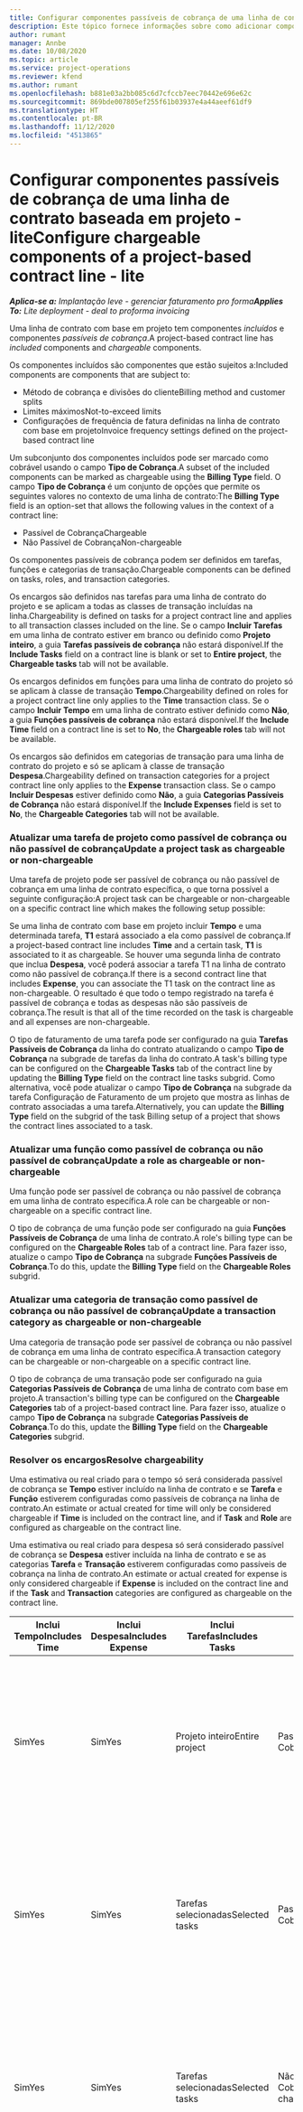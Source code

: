 ```yaml
---
title: Configurar componentes passíveis de cobrança de uma linha de contrato baseada em projeto - lite
description: Este tópico fornece informações sobre como adicionar componentes passíveis de cobrança às linhas de contrato no Project Operations.
author: rumant
manager: Annbe
ms.date: 10/08/2020
ms.topic: article
ms.service: project-operations
ms.reviewer: kfend
ms.author: rumant
ms.openlocfilehash: b881e03a2bb085c6d7cfccb7eec70442e696e62c
ms.sourcegitcommit: 869bde007805ef255f61b03937e4a44aeef61df9
ms.translationtype: HT
ms.contentlocale: pt-BR
ms.lasthandoff: 11/12/2020
ms.locfileid: "4513865"
---
```

# <a name="configure-chargeable-components-of-a-project-based-contract-line---lite"></a><span data-ttu-id="79adf-103">Configurar componentes passíveis de cobrança de uma linha de contrato baseada em projeto - lite</span><span class="sxs-lookup"><span data-stu-id="79adf-103">Configure chargeable components of a project-based contract line - lite</span></span>

<span data-ttu-id="79adf-104">_**Aplica-se a:** Implantação leve - gerenciar faturamento pro forma_</span><span class="sxs-lookup"><span data-stu-id="79adf-104">_**Applies To:** Lite deployment - deal to proforma invoicing_</span></span>

<span data-ttu-id="79adf-105">Uma linha de contrato com base em projeto tem componentes *incluídos* e componentes *passíveis de cobrança*.</span><span class="sxs-lookup"><span data-stu-id="79adf-105">A project-based contract line has *included* components and *chargeable* components.</span></span>

<span data-ttu-id="79adf-106">Os componentes incluídos são componentes que estão sujeitos a:</span><span class="sxs-lookup"><span data-stu-id="79adf-106">Included components are components that are subject to:</span></span>

  - <span data-ttu-id="79adf-107">Método de cobrança e divisões do cliente</span><span class="sxs-lookup"><span data-stu-id="79adf-107">Billing method and customer splits</span></span>
  - <span data-ttu-id="79adf-108">Limites máximos</span><span class="sxs-lookup"><span data-stu-id="79adf-108">Not-to-exceed limits</span></span> 
  - <span data-ttu-id="79adf-109">Configurações de frequência de fatura definidas na linha de contrato com base em projeto</span><span class="sxs-lookup"><span data-stu-id="79adf-109">Invoice frequency settings defined on the project-based contract line</span></span>

<span data-ttu-id="79adf-110">Um subconjunto dos componentes incluídos pode ser marcado como cobrável usando o campo **Tipo de Cobrança**.</span><span class="sxs-lookup"><span data-stu-id="79adf-110">A subset of the included components can be marked as chargeable using the **Billing Type** field.</span></span> <span data-ttu-id="79adf-111">O campo **Tipo de Cobrança** é um conjunto de opções que permite os seguintes valores no contexto de uma linha de contrato:</span><span class="sxs-lookup"><span data-stu-id="79adf-111">The **Billing Type** field is an option-set that allows the following values in the context of a contract line:</span></span>

  - <span data-ttu-id="79adf-112">Passível de Cobrança</span><span class="sxs-lookup"><span data-stu-id="79adf-112">Chargeable</span></span>
  - <span data-ttu-id="79adf-113">Não Passível de Cobrança</span><span class="sxs-lookup"><span data-stu-id="79adf-113">Non-chargeable</span></span>

<span data-ttu-id="79adf-114">Os componentes passíveis de cobrança podem ser definidos em tarefas, funções e categorias de transação.</span><span class="sxs-lookup"><span data-stu-id="79adf-114">Chargeable components can be defined on tasks, roles, and transaction categories.</span></span>

<span data-ttu-id="79adf-115">Os encargos são definidos nas tarefas para uma linha de contrato do projeto e se aplicam a todas as classes de transação incluídas na linha.</span><span class="sxs-lookup"><span data-stu-id="79adf-115">Chargeability is defined on tasks for a project contract line and applies to all transaction classes included on the line.</span></span> <span data-ttu-id="79adf-116">Se o campo **Incluir Tarefas** em uma linha de contrato estiver em branco ou definido como **Projeto inteiro**, a guia **Tarefas passíveis de cobrança** não estará disponível.</span><span class="sxs-lookup"><span data-stu-id="79adf-116">If the **Include Tasks** field on a contract line is blank or set to **Entire project**, the **Chargeable tasks** tab will not be available.</span></span>

<span data-ttu-id="79adf-117">Os encargos definidos em funções para uma linha de contrato do projeto só se aplicam à classe de transação **Tempo**.</span><span class="sxs-lookup"><span data-stu-id="79adf-117">Chargeability defined on roles for a project contract line only applies to the **Time** transaction class.</span></span> <span data-ttu-id="79adf-118">Se o campo **Incluir Tempo** em uma linha de contrato estiver definido como **Não**, a guia **Funções passíveis de cobrança** não estará disponível.</span><span class="sxs-lookup"><span data-stu-id="79adf-118">If the **Include Time** field on a contract line is set to **No**, the **Chargeable roles** tab will not be available.</span></span>

<span data-ttu-id="79adf-119">Os encargos são definidos em categorias de transação para uma linha de contrato do projeto e só se aplicam à classe de transação **Despesa**.</span><span class="sxs-lookup"><span data-stu-id="79adf-119">Chargeability defined on transaction categories for a project contract line only applies to the **Expense** transaction class.</span></span> <span data-ttu-id="79adf-120">Se o campo **Incluir Despesas** estiver definido como **Não**, a guia **Categorias Passíveis de Cobrança** não estará disponível.</span><span class="sxs-lookup"><span data-stu-id="79adf-120">If the **Include Expenses** field is set to **No**, the **Chargeable Categories** tab will not be available.</span></span>

### <a name="update-a-project-task-as-chargeable-or-non-chargeable"></a><span data-ttu-id="79adf-121">Atualizar uma tarefa de projeto como passível de cobrança ou não passível de cobrança</span><span class="sxs-lookup"><span data-stu-id="79adf-121">Update a project task as chargeable or non-chargeable</span></span>

<span data-ttu-id="79adf-122">Uma tarefa de projeto pode ser passível de cobrança ou não passível de cobrança em uma linha de contrato específica, o que torna possível a seguinte configuração:</span><span class="sxs-lookup"><span data-stu-id="79adf-122">A project task can be chargeable or non-chargeable on a specific contract line which makes the following setup possible:</span></span>

<span data-ttu-id="79adf-123">Se uma linha de contrato com base em projeto incluir **Tempo** e uma determinada tarefa, **T1** estará associado a ela como passível de cobrança.</span><span class="sxs-lookup"><span data-stu-id="79adf-123">If a project-based contract line includes **Time** and a certain task, **T1** is associated to it as chargeable.</span></span> <span data-ttu-id="79adf-124">Se houver uma segunda linha de contrato que inclua **Despesa**, você poderá associar a tarefa T1 na linha de contrato como não passível de cobrança.</span><span class="sxs-lookup"><span data-stu-id="79adf-124">If there is a second contract line that includes **Expense**, you can associate the T1 task on the contract line as non-chargeable.</span></span> <span data-ttu-id="79adf-125">O resultado é que todo o tempo registrado na tarefa é passível de cobrança e todas as despesas não são passíveis de cobrança.</span><span class="sxs-lookup"><span data-stu-id="79adf-125">The result is that all of the time recorded on the task is chargeable and all expenses are non-chargeable.</span></span>

<span data-ttu-id="79adf-126">O tipo de faturamento de uma tarefa pode ser configurado na guia **Tarefas Passíveis de Cobrança** da linha do contrato atualizando o campo **Tipo de Cobrança** na subgrade de tarefas da linha do contrato.</span><span class="sxs-lookup"><span data-stu-id="79adf-126">A task's billing type can be configured on the **Chargeable Tasks** tab of the contract line by updating the **Billing Type** field on the contract line tasks subgrid.</span></span> <span data-ttu-id="79adf-127">Como alternativa, você pode atualizar o campo **Tipo de Cobrança** na subgrade da tarefa Configuração de Faturamento de um projeto que mostra as linhas de contrato associadas a uma tarefa.</span><span class="sxs-lookup"><span data-stu-id="79adf-127">Alternatively, you can update the **Billing Type** field on the subgrid of the task Billing setup of a project that shows the contract lines associated to a task.</span></span>

### <a name="update-a-role-as-chargeable-or-non-chargeable"></a><span data-ttu-id="79adf-128">Atualizar uma função como passível de cobrança ou não passível de cobrança</span><span class="sxs-lookup"><span data-stu-id="79adf-128">Update a role as chargeable or non-chargeable</span></span>

<span data-ttu-id="79adf-129">Uma função pode ser passível de cobrança ou não passível de cobrança em uma linha de contrato específica.</span><span class="sxs-lookup"><span data-stu-id="79adf-129">A role can be chargeable or non-chargeable on a specific contract line.</span></span>

<span data-ttu-id="79adf-130">O tipo de cobrança de uma função pode ser configurado na guia **Funções Passíveis de Cobrança** de uma linha de contrato.</span><span class="sxs-lookup"><span data-stu-id="79adf-130">A role's billing type can be configured on the **Chargeable Roles** tab of a contract line.</span></span> <span data-ttu-id="79adf-131">Para fazer isso, atualize o campo **Tipo de Cobrança** na subgrade **Funções Passíveis de Cobrança**.</span><span class="sxs-lookup"><span data-stu-id="79adf-131">To do this, update the **Billing Type** field on the **Chargeable Roles** subgrid.</span></span>

### <a name="update-a-transaction-category-as-chargeable-or-non-chargeable"></a><span data-ttu-id="79adf-132">Atualizar uma categoria de transação como passível de cobrança ou não passível de cobrança</span><span class="sxs-lookup"><span data-stu-id="79adf-132">Update a transaction category as chargeable or non-chargeable</span></span>

<span data-ttu-id="79adf-133">Uma categoria de transação pode ser passível de cobrança ou não passível de cobrança em uma linha de contrato específica.</span><span class="sxs-lookup"><span data-stu-id="79adf-133">A transaction category can be chargeable or non-chargeable on a specific contract line.</span></span>

<span data-ttu-id="79adf-134">O tipo de cobrança de uma transação pode ser configurado na guia **Categorias Passíveis de Cobrança** de uma linha de contrato com base em projeto.</span><span class="sxs-lookup"><span data-stu-id="79adf-134">A transaction's billing type can be configured on the **Chargeable Categories** tab of a project-based contract line.</span></span> <span data-ttu-id="79adf-135">Para fazer isso, atualize o campo **Tipo de Cobrança** na subgrade **Categorias Passíveis de Cobrança**.</span><span class="sxs-lookup"><span data-stu-id="79adf-135">To do this, update the **Billing Type** field on the **Chargeable Categories** subgrid.</span></span>

### <a name="resolve-chargeability"></a><span data-ttu-id="79adf-136">Resolver os encargos</span><span class="sxs-lookup"><span data-stu-id="79adf-136">Resolve chargeability</span></span>

<span data-ttu-id="79adf-137">Uma estimativa ou real criado para o tempo só será considerada passível de cobrança se **Tempo** estiver incluído na linha de contrato e se **Tarefa** e **Função** estiverem configuradas como passíveis de cobrança na linha de contrato.</span><span class="sxs-lookup"><span data-stu-id="79adf-137">An estimate or actual created for time will only be considered chargeable if **Time** is included on the contract line, and if **Task** and **Role** are configured as chargeable on the contract line.</span></span>

<span data-ttu-id="79adf-138">Uma estimativa ou real criado para despesa só será considerado passível de cobrança se **Despesa** estiver incluída na linha de contrato e se as categorias **Tarefa** e **Transação** estiverem configuradas como passíveis de cobrança na linha de contrato.</span><span class="sxs-lookup"><span data-stu-id="79adf-138">An estimate or actual created for expense is only considered chargeable if **Expense** is included on the contract line and if the **Task** and **Transaction** categories are configured as chargeable on the contract line.</span></span>


| <span data-ttu-id="79adf-139">Inclui Tempo</span><span class="sxs-lookup"><span data-stu-id="79adf-139">Includes Time</span></span> | <span data-ttu-id="79adf-140">Inclui Despesa</span><span class="sxs-lookup"><span data-stu-id="79adf-140">Includes Expense</span></span> | <span data-ttu-id="79adf-141">Inclui Tarefas</span><span class="sxs-lookup"><span data-stu-id="79adf-141">Includes Tasks</span></span> | <span data-ttu-id="79adf-142">Função</span><span class="sxs-lookup"><span data-stu-id="79adf-142">Role</span></span>           | <span data-ttu-id="79adf-143">Categoria</span><span class="sxs-lookup"><span data-stu-id="79adf-143">Category</span></span>       | <span data-ttu-id="79adf-144">Tarefa</span><span class="sxs-lookup"><span data-stu-id="79adf-144">Task</span></span>                                                                                                      |
|---------------|------------------|----------------|----------------|----------------|-----------------------------------------------------------------------------------------------------------|
| <span data-ttu-id="79adf-145">Sim</span><span class="sxs-lookup"><span data-stu-id="79adf-145">Yes</span></span>           | <span data-ttu-id="79adf-146">Sim</span><span class="sxs-lookup"><span data-stu-id="79adf-146">Yes</span></span>              | <span data-ttu-id="79adf-147">Projeto inteiro</span><span class="sxs-lookup"><span data-stu-id="79adf-147">Entire project</span></span> | <span data-ttu-id="79adf-148">Passível de Cobrança</span><span class="sxs-lookup"><span data-stu-id="79adf-148">Chargeable</span></span>     | <span data-ttu-id="79adf-149">Passível de Cobrança</span><span class="sxs-lookup"><span data-stu-id="79adf-149">Chargeable</span></span>     | <span data-ttu-id="79adf-150">Cobrança em um Tempo real: **Passível de Cobrança**</span><span class="sxs-lookup"><span data-stu-id="79adf-150">Billing on a Time actual: **Chargeable**</span></span> </br> <span data-ttu-id="79adf-151">Tipo de cobrança em Despesa real: **Passível de Cobrança**</span><span class="sxs-lookup"><span data-stu-id="79adf-151">Billing type on Expense actual: **Chargeable**</span></span>           |
| <span data-ttu-id="79adf-152">Sim</span><span class="sxs-lookup"><span data-stu-id="79adf-152">Yes</span></span>           | <span data-ttu-id="79adf-153">Sim</span><span class="sxs-lookup"><span data-stu-id="79adf-153">Yes</span></span>              | <span data-ttu-id="79adf-154">Tarefas selecionadas</span><span class="sxs-lookup"><span data-stu-id="79adf-154">Selected tasks</span></span> | <span data-ttu-id="79adf-155">Passível de Cobrança</span><span class="sxs-lookup"><span data-stu-id="79adf-155">Chargeable</span></span>     | <span data-ttu-id="79adf-156">Passível de Cobrança</span><span class="sxs-lookup"><span data-stu-id="79adf-156">Chargeable</span></span>     | <span data-ttu-id="79adf-157">Cobrança em um Tempo real: **Passível de Cobrança**</span><span class="sxs-lookup"><span data-stu-id="79adf-157">Billing on a Time actual: **Chargeable**</span></span> </br> <span data-ttu-id="79adf-158">Tipo de cobrança em Despesa real: **Passível de Cobrança**</span><span class="sxs-lookup"><span data-stu-id="79adf-158">Billing type on Expense actual: **Chargeable**</span></span>           |
| <span data-ttu-id="79adf-159">Sim</span><span class="sxs-lookup"><span data-stu-id="79adf-159">Yes</span></span>           | <span data-ttu-id="79adf-160">Sim</span><span class="sxs-lookup"><span data-stu-id="79adf-160">Yes</span></span>              | <span data-ttu-id="79adf-161">Tarefas selecionadas</span><span class="sxs-lookup"><span data-stu-id="79adf-161">Selected tasks</span></span> | <span data-ttu-id="79adf-162">Não Passível de Cobrança</span><span class="sxs-lookup"><span data-stu-id="79adf-162">Non-chargeable</span></span> | <span data-ttu-id="79adf-163">Passível de Cobrança</span><span class="sxs-lookup"><span data-stu-id="79adf-163">Chargeable</span></span>     | <span data-ttu-id="79adf-164">Cobrança em um Tempo real: **Não Passível de Cobrança**</span><span class="sxs-lookup"><span data-stu-id="79adf-164">Billing on a Time actual: **Non-chargeable**</span></span> </br> <span data-ttu-id="79adf-165">Tipo de cobrança em Despesa real: **Passível de Cobrança**</span><span class="sxs-lookup"><span data-stu-id="79adf-165">Billing type on Expense actual: **Chargeable**</span></span>       |
| <span data-ttu-id="79adf-166">Sim</span><span class="sxs-lookup"><span data-stu-id="79adf-166">Yes</span></span>           | <span data-ttu-id="79adf-167">Sim</span><span class="sxs-lookup"><span data-stu-id="79adf-167">Yes</span></span>              | <span data-ttu-id="79adf-168">Tarefas selecionadas</span><span class="sxs-lookup"><span data-stu-id="79adf-168">Selected tasks</span></span> | <span data-ttu-id="79adf-169">Passível de Cobrança</span><span class="sxs-lookup"><span data-stu-id="79adf-169">Chargeable</span></span>     | <span data-ttu-id="79adf-170">Passível de Cobrança</span><span class="sxs-lookup"><span data-stu-id="79adf-170">Chargeable</span></span>     | <span data-ttu-id="79adf-171">Cobrança em um Tempo real: **Não Passível de Cobrança**</span><span class="sxs-lookup"><span data-stu-id="79adf-171">Billing on a Time actual: **Non-chargeable**</span></span> </br> <span data-ttu-id="79adf-172">Tipo de cobrança em Despesa real: **Não Passível de Cobrança**</span><span class="sxs-lookup"><span data-stu-id="79adf-172">Billing type on Expense actual:   **Non-chargeable**</span></span> |
| <span data-ttu-id="79adf-173">Sim</span><span class="sxs-lookup"><span data-stu-id="79adf-173">Yes</span></span>           | <span data-ttu-id="79adf-174">Sim</span><span class="sxs-lookup"><span data-stu-id="79adf-174">Yes</span></span>              | <span data-ttu-id="79adf-175">Tarefas selecionadas</span><span class="sxs-lookup"><span data-stu-id="79adf-175">Selected tasks</span></span> | <span data-ttu-id="79adf-176">Não Passível de Cobrança</span><span class="sxs-lookup"><span data-stu-id="79adf-176">Non-chargeable</span></span> | <span data-ttu-id="79adf-177">Passível de Cobrança</span><span class="sxs-lookup"><span data-stu-id="79adf-177">Chargeable</span></span>     | <span data-ttu-id="79adf-178">Cobrança em um Tempo real: **Não Passível de Cobrança**</span><span class="sxs-lookup"><span data-stu-id="79adf-178">Billing on a Time actual: **Non-chargeable**</span></span> </br> <span data-ttu-id="79adf-179">Tipo de cobrança em Despesa real: **Não Passível de Cobrança**</span><span class="sxs-lookup"><span data-stu-id="79adf-179">Billing type on Expense actual:   **Non-chargeable**</span></span> |
| <span data-ttu-id="79adf-180">Sim</span><span class="sxs-lookup"><span data-stu-id="79adf-180">Yes</span></span>           | <span data-ttu-id="79adf-181">Sim</span><span class="sxs-lookup"><span data-stu-id="79adf-181">Yes</span></span>              | <span data-ttu-id="79adf-182">Tarefas selecionadas</span><span class="sxs-lookup"><span data-stu-id="79adf-182">Selected tasks</span></span> | <span data-ttu-id="79adf-183">Não Passível de Cobrança</span><span class="sxs-lookup"><span data-stu-id="79adf-183">Non-chargeable</span></span> | <span data-ttu-id="79adf-184">Não Passível de Cobrança</span><span class="sxs-lookup"><span data-stu-id="79adf-184">Non-chargeable</span></span> | <span data-ttu-id="79adf-185">Cobrança em um Tempo real: **Não Passível de Cobrança**</span><span class="sxs-lookup"><span data-stu-id="79adf-185">Billing on a Time actual: **Non-chargeable**</span></span> </br> <span data-ttu-id="79adf-186">Tipo de cobrança em Despesa real: **Não Passível de Cobrança**</span><span class="sxs-lookup"><span data-stu-id="79adf-186">Billing type on Expense actual:   **Non-chargeable**</span></span> |
| <span data-ttu-id="79adf-187">No</span><span class="sxs-lookup"><span data-stu-id="79adf-187">No</span></span>            | <span data-ttu-id="79adf-188">Sim</span><span class="sxs-lookup"><span data-stu-id="79adf-188">Yes</span></span>              | <span data-ttu-id="79adf-189">Projeto inteiro</span><span class="sxs-lookup"><span data-stu-id="79adf-189">Entire project</span></span> | <span data-ttu-id="79adf-190">Não pode ser definido</span><span class="sxs-lookup"><span data-stu-id="79adf-190">Can't be set</span></span>   | <span data-ttu-id="79adf-191">Passível de Cobrança</span><span class="sxs-lookup"><span data-stu-id="79adf-191">Chargeable</span></span>     | <span data-ttu-id="79adf-192">Cobrança em um Tempo real: **Não disponível**</span><span class="sxs-lookup"><span data-stu-id="79adf-192">Billing on a Time actual: **Not available**</span></span></br><span data-ttu-id="79adf-193">Tipo de cobrança em Despesa real: **Passível de Cobrança**</span><span class="sxs-lookup"><span data-stu-id="79adf-193">Billing type on Expense actual: **Chargeable**</span></span>          |
| <span data-ttu-id="79adf-194">No</span><span class="sxs-lookup"><span data-stu-id="79adf-194">No</span></span>            | <span data-ttu-id="79adf-195">Sim</span><span class="sxs-lookup"><span data-stu-id="79adf-195">Yes</span></span>              | <span data-ttu-id="79adf-196">Projeto inteiro</span><span class="sxs-lookup"><span data-stu-id="79adf-196">Entire project</span></span> | <span data-ttu-id="79adf-197">Não pode ser definido</span><span class="sxs-lookup"><span data-stu-id="79adf-197">Can't be set</span></span>   | <span data-ttu-id="79adf-198">Não Passível de Cobrança</span><span class="sxs-lookup"><span data-stu-id="79adf-198">Non-chargeable</span></span> | <span data-ttu-id="79adf-199">Cobrança em um Tempo real: **Não disponível**</span><span class="sxs-lookup"><span data-stu-id="79adf-199">Billing on a Time actual: **Not available**</span></span></br> <span data-ttu-id="79adf-200">Tipo de cobrança em Despesa real: **Não Passível de Cobrança**</span><span class="sxs-lookup"><span data-stu-id="79adf-200">Billing type on Expense actual: **Non-chargeable**</span></span>     |
| <span data-ttu-id="79adf-201">Sim</span><span class="sxs-lookup"><span data-stu-id="79adf-201">Yes</span></span>           | <span data-ttu-id="79adf-202">No</span><span class="sxs-lookup"><span data-stu-id="79adf-202">No</span></span>               | <span data-ttu-id="79adf-203">Projeto inteiro</span><span class="sxs-lookup"><span data-stu-id="79adf-203">Entire project</span></span> | <span data-ttu-id="79adf-204">Passível de Cobrança</span><span class="sxs-lookup"><span data-stu-id="79adf-204">Chargeable</span></span>     | <span data-ttu-id="79adf-205">Não pode ser definido</span><span class="sxs-lookup"><span data-stu-id="79adf-205">Can't be set</span></span>   | <span data-ttu-id="79adf-206">Cobrança em um Tempo real: **Passível de Cobrança**</span><span class="sxs-lookup"><span data-stu-id="79adf-206">Billing on a Time actual: **Chargeable**</span></span> </br> <span data-ttu-id="79adf-207">Tipo de cobrança em Despesa real: **Não disponível**</span><span class="sxs-lookup"><span data-stu-id="79adf-207">Billing type on Expense actual: **Not available**</span></span>        |
| <span data-ttu-id="79adf-208">Sim</span><span class="sxs-lookup"><span data-stu-id="79adf-208">Yes</span></span>           | <span data-ttu-id="79adf-209">No</span><span class="sxs-lookup"><span data-stu-id="79adf-209">No</span></span>               | <span data-ttu-id="79adf-210">Projeto inteiro</span><span class="sxs-lookup"><span data-stu-id="79adf-210">Entire project</span></span> | <span data-ttu-id="79adf-211">Não Passível de Cobrança</span><span class="sxs-lookup"><span data-stu-id="79adf-211">Non-chargeable</span></span> | <span data-ttu-id="79adf-212">Não pode ser definido</span><span class="sxs-lookup"><span data-stu-id="79adf-212">Can't be set</span></span>   | <span data-ttu-id="79adf-213">Cobrança em um Tempo real: **Não Passível de Cobrança**</span><span class="sxs-lookup"><span data-stu-id="79adf-213">Billing on a Time actual: **Non-chargeable**</span></span> </br><span data-ttu-id="79adf-214">Tipo de cobrança em Despesa real: **Não disponível**</span><span class="sxs-lookup"><span data-stu-id="79adf-214">Billing type on Expense actual: **Not   available**</span></span>   |
